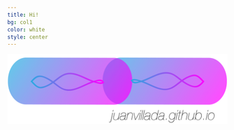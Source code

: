 ```yaml
---
title: Hi!
bg: col1
color: white
style: center
---
```


<img src="img/github_page.png" width="700px">




 

